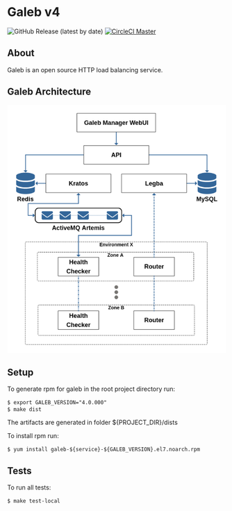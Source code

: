 # Galeb v4

![GitHub Release (latest by date)](https://img.shields.io/github/v/release/galeb/galeb)
[![CircleCI Master](https://circleci.com/gh/galeb/galeb/tree/master.svg?style=shield)](https://circleci.com/gh/galeb/galeb/tree/master)

## About

Galeb is an open source HTTP load balancing service.

## Galeb Architecture

![](imgs/architecture.png)

## Setup

To generate rpm for galeb in the root project directory run:
```
$ export GALEB_VERSION="4.0.000"
$ make dist
```
The artifacts are generated in folder ${PROJECT_DIR}/dists

To install rpm run: 
```
$ yum install galeb-${service}-${GALEB_VERSION}.el7.noarch.rpm
```

## Tests

To run all tests:
```
$ make test-local
```
